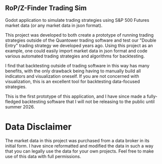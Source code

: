 ## RoP/Z-Finder Trading Sim

Godot application to simulate trading strategies using S&P 500 Futures market data (or any market data in json format).

This project was developed to both create a prototype of running trading strategies outside of the Quantower trading software and test our "Double Entry" trading strategy we developed years ago. Using this project as an example, one could easily import market data in json format and code various automated trading strategies and algorithms for backtesting. 

I find that backtesting outside of trading software in this way has many benefits, with the only drawback being having to manually build all indicators and visualization oneself. If you are not concerned with visualization, this is an excellent tool for backtesting data-focused strategies.

This is the first prototype of this application, and I have since made a fully-fledged backtesting software that I will not be releasing to the public until summer 2026.

# Data Disclaimer
The market data in this project was purchased from a data broker in its initial form. I have since reformatted and modified the data in such a way that you can legally use the data for your own projects. Feel free to make use of this data with full permissions.
